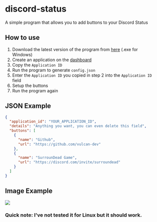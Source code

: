 # discord-status
A simple program that allows you to add buttons to your Discord Status

## How to use
1. Download the latest version of the program from [here](https://github.com/vulcan-dev/discord-status/releases/tag/v0.1) (.exe for Windows)
2. Create an application on the [dashboard](https://discordapp.com/developers/applications)
3. Copy the `Application ID`
4. Run the program to generate `config.json`
5. Enter the `Application ID` you copied in step 2 into the `Application ID` field
6. Setup the buttons
7. Run the program again

## JSON Example
```json
{
  "application_id": "YOUR_APPLICATION_ID",
  "details": "Anything you want, you can even delete this field",
  "buttons": [
    {
      "name": "Github",
      "url": "https://github.com/vulcan-dev"
    },
    {
      "name": "SurrounDead Game",
      "url": "https://discord.com/invite/surroundead"
    }
  ]
}
```

## Image Example
![](https://imgur.com/1hLoy5F.png)

### Quick note: I've not tested it for Linux but it should work.